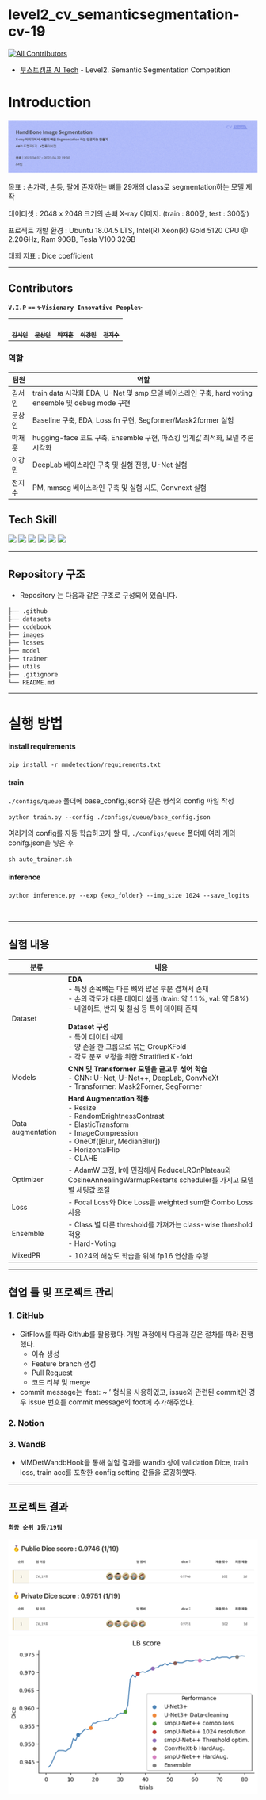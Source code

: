 # level2_cv_semanticsegmentation-cv-19
<!-- ALL-CONTRIBUTORS-BADGE:START - Do not remove or modify this section -->
[![All Contributors](https://img.shields.io/badge/all_contributors-5-orange.svg?style=flat-square)](#contributors-)
<!-- ALL-CONTRIBUTORS-BADGE:END -->

- [부스트캠프 AI Tech](https://boostcamp.connect.or.kr/program_ai.html) - Level2. Semantic Segmentation Competition  

# Introduction
<img src="./images/introduction.png"/>

목표 : 손가락, 손등, 팔에 존재하는 뼈를 29개의 class로 segmentation하는 모델 제작

데이터셋 : 2048 x 2048 크기의 손뼈 X-ray 이미지. (train : 800장, test : 300장)

프로젝트 개발 환경 : Ubuntu 18.04.5 LTS, Intel(R)   Xeon(R) Gold 5120 CPU @ 2.20GHz, Ram 90GB, Tesla V100 32GB

대회 지표 : Dice coefficient

---
## Contributors
**`V.I.P`** **`==`** 
**`✨Visionary Innovative People✨`** 
<table>
  <tr>
    <td align="center"><a href="https://github.com/seoin0110"><img src="https://github.com/seoin0110.png" width="100px;" alt=""/><br /><sub><b>김서인</b></sub></a><br /><a href="https://github.com/seoin0110" title="Code"></td>
    <td align="center"><a href="https://github.com/moons98"><img src="https://github.com/moons98.png" width="100px;" alt=""/><br /><sub><b>문상인</b></sub></a><br /><a href="https://github.com/moons98" title="Code"></td>
    <td align="center"><a href="https://github.com/jaehun-park"><img src="https://github.com/jaehun-park.png" width="100px;" alt=""/><br /><sub><b>박재훈</b></sub></a><br /><a href="https://github.com/jaehun-park" title="Code"></td>
    <td align="center"><a href="https://github.com/adam1206"><img src="https://github.com/adam1206.png" width="100px;" alt=""/><br /><sub><b>이강민</b></sub></a><br /><a href="https://github.com/adam1206" title="Code"></td>
     <td align="center"><a href="https://github.com/Jeon-jisu"><img src="https://github.com/Jeon-jisu.png" width="100px;" alt=""/><br /><sub><b>전지수</b></sub></a><br /><a href="https://github.com/Jeon-jisu" title="Code"></td>
  </tr>
</table>

###  역할
|팀원|역할|
|-----|---|
|김서인| train data 시각화 EDA, U-Net 및 smp 모델 베이스라인 구축, hard voting ensemble 및 debug mode 구현|
|문상인| Baseline 구축, EDA, Loss fn 구현, Segformer/Mask2former 실험 |
|박재훈| hugging-face 코드 구축, Ensemble 구현, 마스킹 임계값 최적화, 모델 추론 시각화|
|이강민| DeepLab 베이스라인 구축 및 실험 진행, U-Net 실험|
|전지수| PM, mmseg 베이스라인 구축 및 실험 시도, Convnext  실험|

## Tech Skill

 <img src="https://img.shields.io/badge/PyTorch-EE4C2C?style=for-the-badge&logo=PyTorch&logoColor=white"> <img src="https://img.shields.io/badge/Ubuntu-E95420?style=for-the-badge&logo=ubuntu&logoColor=white"> <img src="https://img.shields.io/badge/W&B-FFBE00?style=for-the-badge&logo=WeightsandBiases&logoColor=white"> <img src="https://img.shields.io/badge/Numpy-013243?style=for-the-badge&logo=Numpy&logoColor=white"> <img src="https://img.shields.io/badge/Python-3776AB?style=for-the-badge&logo=Python&logoColor=white"> <img src="https://img.shields.io/badge/Pandas-150458?style=for-the-badge&logo=Pandas&logoColor=white"> 




---

## Repository 구조
- Repository 는 다음과 같은 구조로 구성되어 있습니다. 

```
├── .github
├── datasets
├── codebook
├── images
├── losses
├── model
├── trainer
├── utils
├── .gitignore
└── README.md
```

----
# **실행 방법**
#### **install requirements**

`pip install -r mmdetection/requirements.txt`
#### **train**

``./configs/queue`` 폴더에 base_config.json와 같은 형식의 config 파일 작성

`python train.py --config ./configs/queue/base_config.json`

여러개의 config를 자동 학습하고자 할 때, `./configs/queue` 폴더에 여러 개의 conifg.json을 넣은 후

`sh auto_trainer.sh`

#### **inference**

`python inference.py --exp {exp_folder} --img_size 1024 --save_logits`

<br>

----
## 실험 내용
|분류|내용|
  |-----|---|
  |Dataset|**EDA** <br>- 특정 손목뼈는 다른 뼈와 많은 부분 겹쳐서 존재<br>- 손의 각도가 다른 데이터 샘플 (train: 약 11%, val: 약 58%)<br>- 네일아트, 반지 및 철심 등 특이 데이터 존재<br><br>  **Dataset 구성**<br>- 특이 데이터 삭제<br>- 양 손을 한 그룹으로 묶는 GroupKFold<br>- 각도 분포 보정을 위한 Stratified K-fold|
  |Models| **CNN 및 Transformer 모델을 골고루 섞어 학습**<br>- CNN: U-Net, U-Net++, DeepLab, ConvNeXt<br>- Transformer: Mask2Forner, SegFormer |
  |Data augmentation| **Hard Augmentation 적용**<br>- Resize<br>- RandomBrightnessContrast<br>- ElasticTransform<br>- ImageCompression<br>- OneOf([Blur, MedianBlur])<br>- HorizontalFlip<br>- CLAHE|
  |Optimizer|- AdamW 고정, lr에 민감해서 ReduceLROnPlateau와 CosineAnnealingWarmupRestarts scheduler를 가지고 모델 별 세팅값 조절|
  |Loss| - Focal Loss와 Dice Loss를 weighted sum한 Combo Loss 사용|
  |Ensemble|- Class 별 다른 threshold를 가져가는 class-wise threshold 적용<br>- Hard-Voting |
  |MixedPR|- 1024의 해상도 학습을 위해 fp16 연산을 수행 |

----
## 협업 툴 및 프로젝트 관리

### 1. GitHub
- GitFlow를 따라 Github를 활용했다. 개발 과정에서 다음과 같은 절차를 따라 진행했다.
  - 이슈 생성
  - Feature branch 생성
  - Pull Request
  - 코드 리뷰 및 merge
- commit message는 ‘feat: ~ ’ 형식을 사용하였고, issue와 관련된 commit인 경우 issue 번호를 commit message의 foot에 추가해주었다.

### 2. Notion

### 3. WandB
- MMDetWandbHook을 통해 실험 결과를 wandb 상에 validation Dice, train loss, train acc를 포함한 config setting 값들을 로깅하였다.

----

## 프로젝트 결과
**`최종 순위 1등/19팀`**<br><br>
![rank](./images/rank.png)
![output](./images/output.png)

  